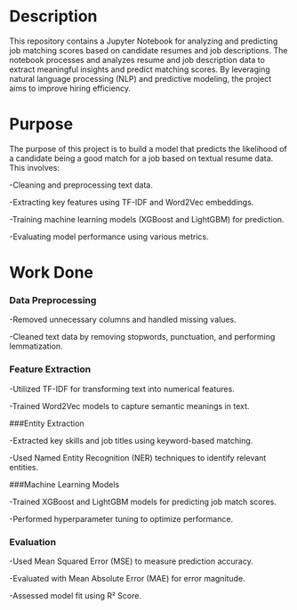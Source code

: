 

# Description

This repository contains a Jupyter Notebook for analyzing and predicting job matching scores based on candidate resumes and job descriptions. The notebook processes and analyzes resume and job description data to extract meaningful insights and predict matching scores. By leveraging natural language processing (NLP) and predictive modeling, the project aims to improve hiring efficiency.
# Purpose

The purpose of this project is to build a model that predicts the likelihood of a candidate being a good match for a job based on textual resume data. This involves:

-Cleaning and preprocessing text data.

-Extracting key features using TF-IDF and Word2Vec embeddings.

-Training machine learning models (XGBoost and LightGBM) for prediction.

-Evaluating model performance using various metrics.

# Work Done

### Data Preprocessing

-Removed unnecessary columns and handled missing values.

-Cleaned text data by removing stopwords, punctuation, and performing lemmatization.

### Feature Extraction

-Utilized TF-IDF for transforming text into numerical features.

-Trained Word2Vec models to capture semantic meanings in text.

###Entity Extraction

-Extracted key skills and job titles using keyword-based matching.

-Used Named Entity Recognition (NER) techniques to identify relevant entities.

###Machine Learning Models

-Trained XGBoost and LightGBM models for predicting job match scores.

-Performed hyperparameter tuning to optimize performance.

### Evaluation

-Used Mean Squared Error (MSE) to measure prediction accuracy.

-Evaluated with Mean Absolute Error (MAE) for error magnitude.

-Assessed model fit using R² Score.
